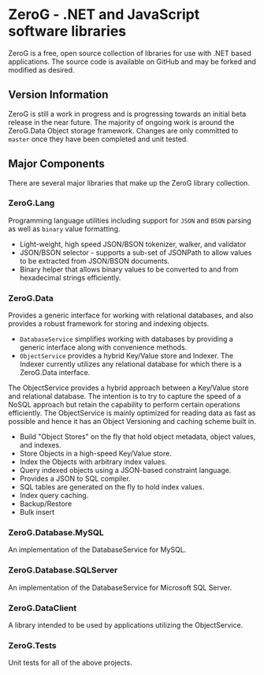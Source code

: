 ZeroG - .NET and JavaScript software libraries
==============================================

ZeroG is a free, open source collection of libraries for use with .NET based 
applications. The source code is available on GitHub and may be forked and 
modified as desired.

Version Information
-------------------
ZeroG is still a work in progress and is progressing towards an initial beta release in the near future.
The majority of ongoing work is around the ZeroG.Data Object storage framework.
Changes are only committed to `master` once they have been completed and unit tested.

Major Components
----------------

There are several major libraries that make up the ZeroG library collection.

### ZeroG.Lang

Programming language utilities including support for `JSON` and `BSON` parsing as well as `binary` value formatting.

  * Light-weight, high speed JSON/BSON tokenizer, walker, and validator
  * JSON/BSON selector - supports a sub-set of JSONPath to allow values to be extracted from JSON/BSON documents.
  * Binary helper that allows binary values to be converted to and from hexadecimal strings efficiently.

### ZeroG.Data

Provides a generic interface for working with relational databases, and also provides a robust framework
for storing and indexing objects.

  * `DatabaseService` simplifies working with databases by providing a generic interface along with convenience methods.
  * `ObjectService` provides a hybrid Key/Value store and Indexer. The Indexer currently utilizes any relational database for which there is a ZeroG.Data interface.

The ObjectService provides a hybrid approach between a Key/Value store and relational database. The intention 
is to try to capture the speed of a NoSQL approach but retain the capability to perform certain operations 
efficiently. The ObjectService is mainly optimized for reading data as fast as possible and hence it has an 
Object Versioning and caching scheme built in.

  * Build "Object Stores" on the fly that hold object metadata, object values, and indexes.
  * Store Objects in a high-speed Key/Value store.
  * Index the Objects with arbitrary index values.
  * Query indexed objects using a JSON-based constraint language.
  * Provides a JSON to SQL compiler.
  * SQL tables are generated on the fly to hold index values.
  * Index query caching.
  * Backup/Restore
  * Bulk insert

### ZeroG.Database.MySQL

An implementation of the DatabaseService for MySQL.

### ZeroG.Database.SQLServer

An implementation of the DatabaseService for Microsoft SQL Server.

### ZeroG.DataClient

A library intended to be used by applications utilizing the ObjectService.

### ZeroG.Tests

Unit tests for all of the above projects.